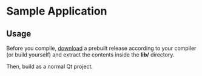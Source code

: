 Sample Application
==================

Usage
-----

Before you compile, [download](https://github.com/DKrepsky/QMaterialIcons/releases) a prebuilt release according to your compiler (or build yourself) and extract the contents inside the **lib/** directory.

Then, build as a normal Qt project.